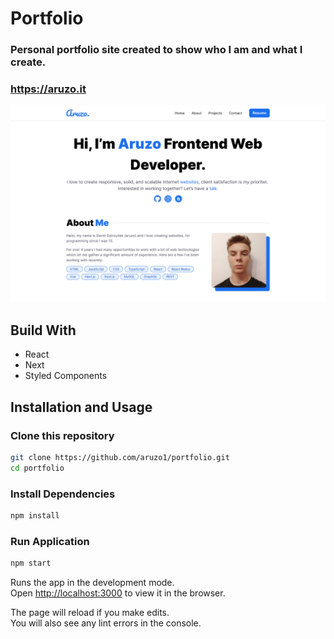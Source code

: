 # Portfolio

### Personal portfolio site created to show who I am and what I create.

### https://aruzo.it

![preview](./images/preview.png)

## Build With

- React
- Next
- Styled Components

## Installation and Usage

### Clone this repository

```bash
git clone https://github.com/aruzo1/portfolio.git
cd portfolio
```

### Install Dependencies

```bash
npm install
```

### Run Application

```bash
npm start
```

Runs the app in the development mode.\
Open [http://localhost:3000](http://localhost:3000) to view it in the browser.

The page will reload if you make edits.\
You will also see any lint errors in the console.

